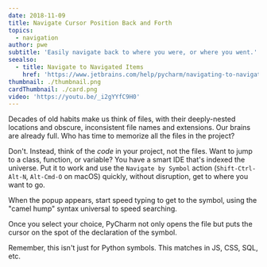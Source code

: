 ```yaml
---
date: 2018-11-09
title: Navigate Cursor Position Back and Forth
topics:
  - navigation
author: pwe
subtitle: 'Easily navigate back to where you were, or where you went.'
seealso:
  - title: Navigate to Navigated Items
    href: 'https://www.jetbrains.com/help/pycharm/navigating-to-navigated-items.html'
thumbnail: ./thumbnail.png
cardThumbnail: ./card.png
video: 'https://youtu.be/_i2gYYfC9H0'
---
```


Decades of old habits make us think of files, with their deeply-nested
locations and obscure, inconsistent file names and extensions. Our brains
are already full. Who has time to memorize all the files in the project?

Don't. Instead, think of the _code_ in your project, not the files.
Want to jump to a class, function, or variable? You have a smart IDE
that's indexed the universe. Put it to work and use the
`Navigate by Symbol` action (`Shift-Ctrl-Alt-N`, `Alt-Cmd-O` on
macOS) quickly, without disruption, get to where you want to go.

When the popup appears, start speed typing to get to the symbol, using
the "camel hump" syntax universal to speed searching.

Once you select your choice, PyCharm not only opens the file but
puts the cursor on the spot of the declaration of the symbol.

Remember, this isn't just for Python symbols. This matches in JS, CSS,
SQL, etc.
